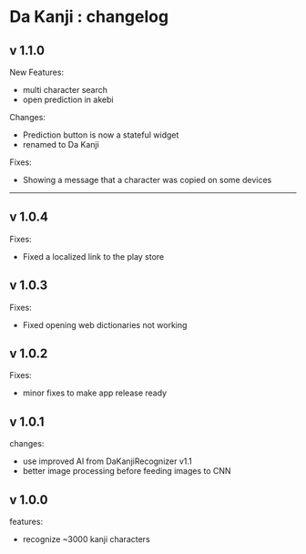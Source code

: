 
# Da Kanji : changelog


## v 1.1.0
New Features:
- multi character search
- open prediction in akebi

Changes:
- Prediction button is now a stateful widget
- renamed to Da Kanji

Fixes:
- Showing a message that a character was copied on some devices

-------------------------------------------------------------------------
## v 1.0.4
Fixes:
- Fixed a localized link to the play store

## v 1.0.3
Fixes:
- Fixed opening web dictionaries not working

## v 1.0.2
Fixes:
- minor fixes to make app release ready

## v 1.0.1
changes:

- use improved AI from DaKanjiRecognizer v1.1
- better image processing before feeding images to CNN

## v 1.0.0

features:
- recognize ~3000 kanji characters